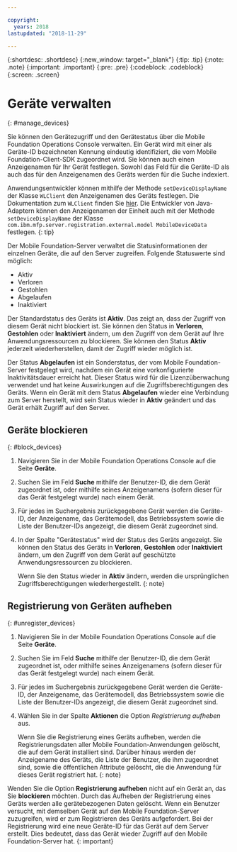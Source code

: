```yaml
---

copyright:
  years: 2018
lastupdated: "2018-11-29"

---
```


{:shortdesc: .shortdesc}
{:new_window: target="_blank"}
{:tip: .tip}
{:note: .note}
{:important: .important}
{:pre: .pre}
{:codeblock: .codeblock}
{:screen: .screen}

# Geräte verwalten
{: #manage_devices}

Sie können den Gerätezugriff und den Gerätestatus über die Mobile Foundation Operations Console verwalten. Ein Gerät wird mit einer als Geräte-ID bezeichneten Kennung eindeutig identifiziert, die vom Mobile Foundation-Client-SDK zugeordnet wird. Sie können auch einen Anzeigenamen für Ihr Gerät festlegen. Sowohl das Feld für die Geräte-ID als auch das für den Anzeigenamen des Geräts werden für die Suche indexiert. 

Anwendungsentwickler können mithilfe der Methode `setDeviceDisplayName` der Klasse `WLClient` den Anzeigenamen des Geräts festlegen. Die Dokumentation zum `WLClient` finden Sie [hier](https://mobilefirstplatform.ibmcloud.com/tutorials/en/foundation/8.0/api/client-side-api/javascript/client/). Die Entwickler von Java-Adaptern können den Anzeigenamen der Einheit auch mit der Methode `setDeviceDisplayName` der Klasse `com.ibm.mfp.server.registration.external.model MobileDeviceData` festlegen.
{: tip}

Der Mobile Foundation-Server verwaltet die Statusinformationen der einzelnen Geräte, die auf den Server zugreifen. Folgende Statuswerte sind möglich:
* Aktiv
* Verloren 
* Gestohlen
* Abgelaufen 
* Inaktiviert
  
Der Standardstatus des Geräts ist **Aktiv**. Das zeigt an, dass der Zugriff von diesem Gerät nicht blockiert ist. Sie können den Status in **Verloren**, **Gestohlen** oder **Inaktiviert** ändern, um den Zugriff von dem Gerät auf Ihre Anwendungsressourcen zu blockieren. Sie können den Status **Aktiv** jederzeit wiederherstellen, damit der Zugriff wieder möglich ist.  

Der Status **Abgelaufen** ist ein Sonderstatus, der vom Mobile Foundation-Server festgelegt wird, nachdem ein Gerät eine vorkonfigurierte Inaktivitätsdauer erreicht hat. Dieser Status wird für die Lizenzüberwachung verwendet und hat keine Auswirkungen auf die Zugriffsberechtigungen des Geräts. Wenn ein Gerät mit dem Status **Abgelaufen** wieder eine Verbindung zum Server herstellt, wird sein Status wieder in **Aktiv** geändert und das Gerät erhält Zugriff auf den Server. 

## Geräte blockieren
{: #block_devices}

1. Navigieren Sie in der Mobile Foundation Operations Console auf die Seite **Geräte**. 
2. Suchen Sie im Feld **Suche** mithilfe der Benutzer-ID, die dem Gerät zugeordnet ist, oder mithilfe seines Anzeigenamens (sofern dieser für das Gerät festgelegt wurde) nach einem Gerät. 
3. Für jedes im Suchergebnis zurückgegebene Gerät werden die Geräte-ID, der Anzeigename, das Gerätemodell, das Betriebssystem sowie die Liste der Benutzer-IDs angezeigt, die diesem Gerät zugeordnet sind. 
4. In der Spalte "Gerätestatus" wird der Status des Geräts angezeigt. Sie können den Status des Geräts in **Verloren**, **Gestohlen** oder **Inaktiviert** ändern, um den Zugriff von dem Gerät auf geschützte Anwendungsressourcen zu blockieren.  
   
   Wenn Sie den Status wieder in **Aktiv** ändern, werden die ursprünglichen Zugriffsberechtigungen wiederhergestellt.
   {: note}


## Registrierung von Geräten aufheben
{: #unregister_devices}

1. Navigieren Sie in der Mobile Foundation Operations Console auf die Seite **Geräte**. 
2. Suchen Sie im Feld **Suche** mithilfe der Benutzer-ID, die dem Gerät zugeordnet ist, oder mithilfe seines Anzeigenamens (sofern dieser für das Gerät festgelegt wurde) nach einem Gerät. 
3. Für jedes im Suchergebnis zurückgegebene Gerät werden die Geräte-ID, der Anzeigename, das Gerätemodell, das Betriebssystem sowie die Liste der Benutzer-IDs angezeigt, die diesem Gerät zugeordnet sind. 
4. Wählen Sie in der Spalte **Aktionen** die Option *Registrierung aufheben* aus. 

   Wenn Sie die Registrierung eines Geräts aufheben, werden die Registrierungsdaten aller Mobile Foundation-Anwendungen gelöscht, die auf dem Gerät installiert sind. Darüber hinaus werden der Anzeigename des Geräts, die Liste der Benutzer, die ihm zugeordnet sind, sowie die öffentlichen Attribute gelöscht, die die Anwendung für dieses Gerät registriert hat.
   {: note}


Wenden Sie die Option **Registrierung aufheben** nicht auf ein Gerät an, das Sie **blockieren** möchten. Durch das Aufheben der Registrierung eines Geräts werden alle gerätebezogenen Daten gelöscht. Wenn ein Benutzer versucht, mit demselben Gerät auf den Mobile Foundation-Server zuzugreifen, wird er zum Registrieren des Geräts aufgefordert. Bei der Registrierung wird eine neue Geräte-ID für das Gerät auf dem Server erstellt. Dies bedeutet, dass das Gerät wieder Zugriff auf den Mobile Foundation-Server hat.
{: important}
